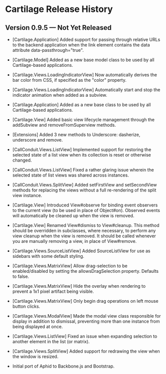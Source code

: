 
# Cartilage Release History

## Version 0.9.5 — Not Yet Released

 * [Cartilage.Application] Added support for passing through relative URLs to
   the backend application when the link element contains the data attribute
   data-passthrough="true".

 * [Cartilage.Model] Added as a new base model class to be used by all
   Cartilage-based applications.

 * [Cartilage.Views.LoadingIndicatorView] Now automatically derives the bar
   color from CSS, if specified as the "color" property.

 * [Cartilage.Views.LoadingIndicatorView] Automatically start and stop the
   indicator animation when added as a subview.

 * [Cartilage.Application] Added as a new base class to be used by all
   Cartilage-based applications.

 * [Cartilage.View] Added basic view lifecycle management through the
   addSubview and removeFromSuperview methods.

 * [Extensions] Added 3 new methods to Underscore: dasherize, underscore and
   remove.

 * [CallConduit.Views.ListView] Implemented support for restoring the selected
   state of a list view when its collection is reset or otherwise changed.

 * [CallConduit.Views.ListView] Fixed a rather glaring issue wherein the
   selected state of list views was shared across instances.

 * [CallConduit.Views.SplitView] Added setFirstView and setSecondView methods
   for replacing the views without a full re-rendering of the split view
   instance.

 * [Cartilage.View] Introduced View#observe for binding event observers to
   the current view (to be used in place of Object#on). Observed events will
   automatically be cleaned up when the view is removed.

 * [Cartilage.View] Renamed View#dismiss to View#cleanup. This method should
   be overridden in subclasses, where necessary, to perform any view cleanup
   when the view is removed. It should be called whenever you are manually
   removing a view, in place of View#remove.

 * [Cartilage.Views.SourceListView] Added SourceListView for use as sidebars
   with some default styling.

 * [Cartilage.Views.MatrixView] Allow drag-selection to be enabled/disabled by
   setting the allowsDragSelection property. Defaults to false.

 * [Cartilage.Views.MatrixView] Hide the overlay when rendering to prevent a
   1x1 pixel artifact being visible.

 * [Cartilage.Views.MatrixView] Only begin drag operations on left mouse
   button clicks.

 * [Cartilage.Views.ModalView] Made the modal view class responsible for
   display in addition to dismissal, preventing more than one instance from
   being displayed at once.

 * [Cartilage.Views.ListView] Fixed an issue when expanding selection to
   another element in the list (or matrix).

 * [Cartilage.Views.SplitView] Added support for redrawing the view when the
   window is resized.

 * Initial port of Aphid to Backbone.js and Bootstrap.

